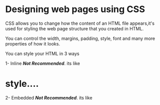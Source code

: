 # Designing web pages using CSS

CSS allows you to change how the content of an HTML file appears,it's used for styling the web page structure that you created in HTML.

You can control the width, margins, padding, style, font and many more properties of how it looks.

You can style your HTML in 3 ways

1- Inline ***Not Recommended***.
its like <h1>style.... </h1>

2- Embedded ***Not Recommended***.
its like <style>
    you put ur code here {

    }
    and close the tag with </style>
3- External Sheet ***Best way to do it***.

Benefits for using the external style sheets:
Can be used for multiple html pages, which also means the user has to download the css file only once and that means faster load times for the end user, also if you want to make a change to all of your pages, then all you have to do is edit a single css file for it to take effect on all the pages.

When you use an external CSS sheet, you must link it to your HTML file in the head part using 
> <link rel="stylesheet" href="">

There are different types of selectors:
> * {} applies to all elements
> h1, h2 .... type selector
> .note --> class selector (can be used multiple times)
> #note --> ID selector (can be used once only)

## Color in CSS
There are many ways to specify a color;

1- Color names
2- Hex codes: six digit codes that represent amount of blue red and green in a color preceded by a hash, like #ee3e80 
3- RGB values; they range from 0 to 255 of each red green or blue like: rgb(100,50,90);

**You can add a comment in css by using " /* .. */ "**

Color commands in CSS:
* color: white; (text color)
* background-color 

Using low contrast makes it hard to read text, using high contrast makes the text easier to read but not for long text, the best choice is medium contrast.



